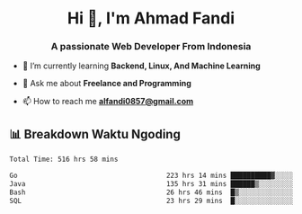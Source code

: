 <h1 align="center">Hi 👋, I'm Ahmad Fandi</h1>
<h3 align="center">A passionate Web Developer From Indonesia</h3>

- 🌱 I’m currently learning **Backend, Linux, And Machine Learning**

- 💬 Ask me about **Freelance and Programming**

- 📫 How to reach me **<alfandi0857@gmail.com>**


## 📊 Breakdown Waktu Ngoding

<!--START_SECTION:waka-->

```txt
Total Time: 516 hrs 58 mins

Go                                     223 hrs 14 mins ██████████▓░░░░░░░░░░░░░░   42.78 %
Java                                   135 hrs 31 mins ██████▒░░░░░░░░░░░░░░░░░░   25.97 %
Bash                                   26 hrs 46 mins  █▒░░░░░░░░░░░░░░░░░░░░░░░   05.13 %
SQL                                    23 hrs 29 mins  █░░░░░░░░░░░░░░░░░░░░░░░░   04.50 %
```

<!--END_SECTION:waka-->
